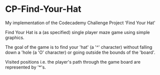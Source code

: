 # CP-Find-Your-Hat

My implementation of the Codecademy Challenge Project 'Find Your Hat'

Find Your Hat is a (as specified) single player maze game using simple graphics.

The goal of the game is to find your 'hat' (a '^' character) without falling down a 'hole (a 'O' character) or going outside the bounds of the 'board'.

Visited positions i.e. the player's path through the game board are represented by '*'s.